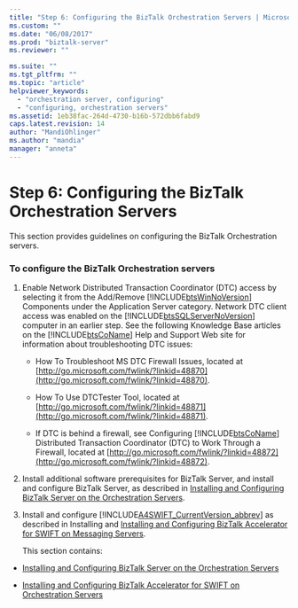 ```yaml
---
title: "Step 6: Configuring the BizTalk Orchestration Servers | Microsoft Docs"
ms.custom: ""
ms.date: "06/08/2017"
ms.prod: "biztalk-server"
ms.reviewer: ""

ms.suite: ""
ms.tgt_pltfrm: ""
ms.topic: "article"
helpviewer_keywords: 
  - "orchestration server, configuring"
  - "configuring, orchestration servers"
ms.assetid: 1eb38fac-264d-4730-b16b-572dbb6fabd9
caps.latest.revision: 14
author: "MandiOhlinger"
ms.author: "mandia"
manager: "anneta"
---
```

# Step 6: Configuring the BizTalk Orchestration Servers
This section provides guidelines on configuring the BizTalk Orchestration servers.  
  
### To configure the BizTalk Orchestration servers  
  
1. Enable Network Distributed Transaction Coordinator (DTC) access by selecting it from the Add/Remove [!INCLUDE[btsWinNoVersion](../../includes/btswinnoversion-md.md)] Components under the Application Server category. Network DTC client access was enabled on the [!INCLUDE[btsSQLServerNoVersion](../../includes/btssqlservernoversion-md.md)] computer in an earlier step. See the following Knowledge Base articles on the [!INCLUDE[btsCoName](../../includes/btsconame-md.md)] Help and Support Web site for information about troubleshooting DTC issues:  
  
   - How To Troubleshoot MS DTC Firewall Issues, located at [http://go.microsoft.com/fwlink/?linkid=48870](http://go.microsoft.com/fwlink/?linkid=48870).  
  
   - How To Use DTCTester Tool, located at [http://go.microsoft.com/fwlink/?linkid=48871](http://go.microsoft.com/fwlink/?linkid=48871).  
  
   - If DTC is behind a firewall, see Configuring [!INCLUDE[btsCoName](../../includes/btsconame-md.md)] Distributed Transaction Coordinator (DTC) to Work Through a Firewall, located at [http://go.microsoft.com/fwlink/?linkid=48872](http://go.microsoft.com/fwlink/?linkid=48872).  
  
2. Install additional software prerequisites for BizTalk Server, and install and configure BizTalk Server, as described in [Installing and Configuring BizTalk Server on the Orchestration Servers](../../adapters-and-accelerators/accelerator-swift/installing-and-configuring-biztalk-server-on-the-orchestration-servers.md).  
  
3. Install and configure [!INCLUDE[A4SWIFT_CurrentVersion_abbrev](../../includes/a4swift-currentversion-abbrev-md.md)] as described in Installing and [Installing and Configuring BizTalk Accelerator for SWIFT on Messaging Servers](../../adapters-and-accelerators/accelerator-swift/installing-and-configuring-biztalk-accelerator-for-swift-on-messaging-servers.md).  
  
   This section contains:  
  
-   [Installing and Configuring BizTalk Server on the Orchestration Servers](../../adapters-and-accelerators/accelerator-swift/installing-and-configuring-biztalk-server-on-the-orchestration-servers.md)  
  
-   [Installing and Configuring BizTalk Accelerator for SWIFT on Orchestration Servers](../../adapters-and-accelerators/accelerator-swift/install-and-configure-biztalk-accelerator-for-swift-on-orchestration-servers.md)